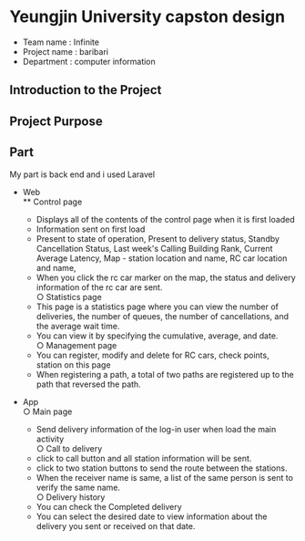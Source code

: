 # Yeungjin University capston design
* Team name : Infinite
* Project name : baribari
* Department : computer information
 
## Introduction to the Project

## Project Purpose
 
## Part
My part is back end and i used Laravel  
* Web  
 ** Control page  
  - Displays all of the contents of the control page when it is first loaded  
  - Information sent on first load  
  - Present to state of operation, Present to delivery status, Standby Cancellation Status, Last week's Calling Building Rank, Current Average Latency, Map - station location and name, RC car location and name,   
  - When you click the rc car marker on the map, the status and delivery information of the rc car are sent.  
 ○ Statistics page  
  - This page is a statistics page where you can view the number of deliveries, the number of queues, the number of cancellations, and the average wait time.  
  - You can view it by specifying the cumulative, average, and date.  
 ○ Management page  
  - You can register, modify and delete for RC cars, check points, station on this page  
  - When registering a path, a total of two paths are registered up to the path that reversed the path.  

* App   
 ○ Main page  
  - Send delivery information of the log-in user when load the main activity  
 ○ Call to delivery  
  - click to call button and all station information will be sent.  
  - click to two station buttons to send the route between the stations.  
  - When the receiver name is same, a list of the same person is sent to verify the same name.  
 ○ Delivery history  
  - You can check the Completed delivery  
  - You can select the desired date to view information about the delivery you sent or received on that date.  
